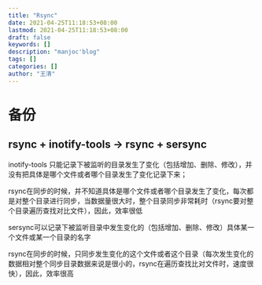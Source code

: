 ```yaml
---
title: "Rsync"
date: 2021-04-25T11:18:53+08:00
lastmod: 2021-04-25T11:18:53+08:00
draft: false
keywords: []
description: "manjoc'blog"
tags: []
categories: []
author: "王清"
---
```


# 备份

## rsync + inotify-tools -> rsync + sersync

inotify-tools 只能记录下被监听的目录发生了变化（包括增加、删除、修改），并没有把具体是哪个文件或者哪个目录发生了变化记录下来；

rsync在同步的时候，并不知道具体是哪个文件或者哪个目录发生了变化，每次都是对整个目录进行同步，当数据量很大时，整个目录同步非常耗时（rsync要对整个目录遍历查找对比文件），因此，效率很低

sersync可以记录下被监听目录中发生变化的（包括增加、删除、修改）具体某一个文件或某一个目录的名字

rsync在同步的时候，只同步发生变化的这个文件或者这个目录（每次发生变化的数据相对整个同步目录数据来说是很小的，rsync在遍历查找比对文件时，速度很快），因此，效率很高
